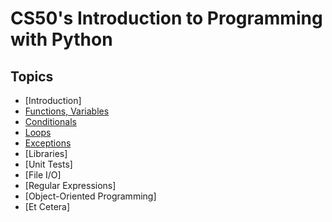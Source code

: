 # CS50's Introduction to Programming with Python

## Topics

- [Introduction]
- [Functions, Variables](https://github.com/asif-munshi/cs50-python/tree/main/functions_and_variables)
- [Conditionals](https://github.com/asif-munshi/cs50-python/tree/main/conditionals)
- [Loops](https://github.com/asif-munshi/cs50-python/tree/main/loops)
- [Exceptions](https://github.com/asif-munshi/cs50-python/tree/main/exceptions)
- [Libraries]
- [Unit Tests]
- [File I/O]
- [Regular Expressions]
- [Object-Oriented Programming]
- [Et Cetera]

